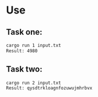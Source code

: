 # Use

## Task one:

```sh
cargo run 1 input.txt
Result: 4980
```

## Task two:

```sh
cargo run 2 input.txt
Result: qysdtrkloagnfozuwujmhrbvx
```
